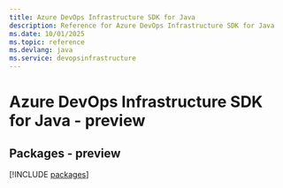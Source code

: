 ```yaml
---
title: Azure DevOps Infrastructure SDK for Java
description: Reference for Azure DevOps Infrastructure SDK for Java
ms.date: 10/01/2025
ms.topic: reference
ms.devlang: java
ms.service: devopsinfrastructure
---
```

# Azure DevOps Infrastructure SDK for Java - preview
## Packages - preview
[!INCLUDE [packages](devops-infrastructure-index.md)]